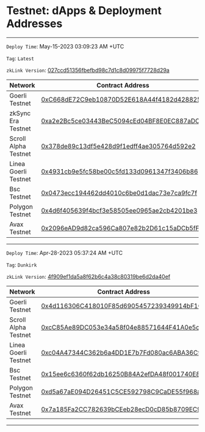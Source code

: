 # Testnet: dApps & Deployment Addresses

***

`Deploy Time`: May-15-2023 03:09:23 AM +UTC

`Tag`: `Latest`

`zkLink Version`: [027ccd51356fbefbd98c7d1c8d09975f7728d29a](https://github.com/zkLinkProtocol/zklink-periphery/commit/027ccd51356fbefbd98c7d1c8d09975f7728d29a)

<table><thead><tr><th width="242">Network</th><th>Contract Address</th></tr></thead><tbody><tr><td>Goerli Testnet</td><td><a href="https://goerli.etherscan.io/address/0xC668dE72C9eb10870D52E618A44f4182d428825e">0xC668dE72C9eb10870D52E618A44f4182d428825e</a></td></tr><tr><td>zkSync Era Testnet</td><td><a href="https://goerli.explorer.zksync.io/address/0xa2e2Bc5ce03443BeC5094cEd04BF8E0EC887aDC9">0xa2e2Bc5ce03443BeC5094cEd04BF8E0EC887aDC9</a></td></tr><tr><td>Scroll Alpha Testnet</td><td><a href="https://blockscout.scroll.io/address/0x378de89c13df5e428d9f1edff4ae305764d592e2">0x378de89c13df5e428d9f1edff4ae305764d592e2</a></td></tr><tr><td>Linea Goerli Testnet</td><td><a href="https://explorer.goerli.linea.build/address/0x4931cb9e5fc58be00c5fd133d0961347f3406b86">0x4931cb9e5fc58be00c5fd133d0961347f3406b86</a></td></tr><tr><td>Bsc Testnet</td><td><a href="https://testnet.bscscan.com/address/0x0473ecc194462dd4010c6be0d1dac73e7ca9fc7f">0x0473ecc194462dd4010c6be0d1dac73e7ca9fc7f</a></td></tr><tr><td>Polygon Testnet</td><td><a href="https://mumbai.polygonscan.com/address/0x4d6f405639f4bcf3e58505ee0965ae2cb4201be3">0x4d6f405639f4bcf3e58505ee0965ae2cb4201be3</a></td></tr><tr><td>Avax Testnet</td><td><a href="https://testnet.snowtrace.io/address/0x2096eAD9d82ca596Ca807e82b2D61c15aDCb5fFF">0x2096eAD9d82ca596Ca807e82b2D61c15aDCb5fFF</a></td></tr></tbody></table>

***

`Deploy Time`: Apr-28-2023 05:37:24 AM +UTC

`Tag`: `Dunkirk`

`zkLink Version`: [4f909ef1da5a8f62b6c4a38c80319be6d2da40ef](https://github.com/zkLinkProtocol/zklink-periphery/commit/4f909ef1da5a8f62b6c4a38c80319be6d2da40ef)

<table><thead><tr><th width="245">Network</th><th>Contract Address</th></tr></thead><tbody><tr><td>Goerli Testnet</td><td><a href="https://goerli.etherscan.io/address/0x4d116306C418010F85d6905457239349914bF1Cd">0x4d116306C418010F85d6905457239349914bF1Cd</a></td></tr><tr><td>Scroll Alpha Testnet</td><td><a href="https://blockscout.scroll.io/address/0xcC85Ae89DC053e34a58f04e88571644F41A0e5c0">0xcC85Ae89DC053e34a58f04e88571644F41A0e5c0</a></td></tr><tr><td>Linea Goerli Testnet</td><td><a href="https://explorer.goerli.linea.build/address/0xc04A47344C362b6a4DD1E7b7Fd080ac6ABA36C95">0xc04A47344C362b6a4DD1E7b7Fd080ac6ABA36C95</a></td></tr><tr><td>Bsc Testnet</td><td><a href="https://testnet.bscscan.com/address/0x15ee6c6360f62db16250B84A2efDA48f001740E8">0x15ee6c6360f62db16250B84A2efDA48f001740E8</a></td></tr><tr><td>Polygon Testnet</td><td><a href="https://mumbai.polygonscan.com/address/0xd5a67aE094D26451C5CE592798C9CaDE55f968aa">0xd5a67aE094D26451C5CE592798C9CaDE55f968aa</a></td></tr><tr><td>Avax Testnet</td><td><a href="https://testnet.snowtrace.io/address/0x7a185Fa2CC782639bCEeb28ecD0cD85b8709EC98">0x7a185Fa2CC782639bCEeb28ecD0cD85b8709EC98</a></td></tr></tbody></table>

***
